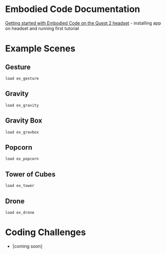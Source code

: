 # Embodied Code Documentation


[Getting started with Embodied Code on the Quest 2 headset](./getting-started.md) - installing app on headset and running first tutorial

# Example Scenes

## Gesture
`load ex_gesture`


## Gravity
`load ex_gravity`

## Gravity Box
`load ex_gravbox`

## Popcorn
`load ex_popcorn`

## Tower of Cubes
`load ex_tower`

## Drone
`load ex_drone`

# Coding Challenges
- [coming soon]
